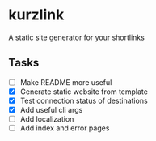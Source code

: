 # kurzlink
A static site generator for your shortlinks

## Tasks
- [ ] Make README more useful
- [x] Generate static website from template
- [x] Test connection status of destinations
- [x] Add useful cli args
- [ ] Add localization
- [ ] Add index and error pages
